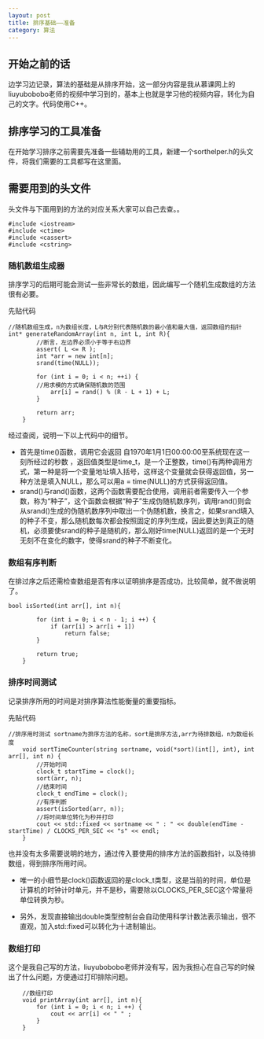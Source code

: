 ```yaml
---
layout: post
title: 排序基础——准备
category: 算法
---
```


## 开始之前的话

边学习边记录，算法的基础是从排序开始，这一部分内容是我从慕课网上的liuyubobobo老师的视频中学习到的，基本上也就是学习他的视频内容，转化为自己的文字。代码使用C++。

## 排序学习的工具准备

在开始学习排序之前需要先准备一些辅助用的工具，新建一个sorthelper.h的头文件，将我们需要的工具都写在这里面。

## 需要用到的头文件

头文件与下面用到的方法的对应关系大家可以自己去查。。

```
#include <iostream>
#include <ctime>
#include <cassert>
#include <cstring>
```

### 随机数组生成器

排序学习的后期可能会测试一些非常长的数组，因此编写一个随机生成数组的方法很有必要。

先贴代码

```
//随机数组生成，n为数组长度，L与R分别代表随机数的最小值和最大值，返回数组的指针
int* generateRandomArray(int n, int L, int R){
        //断言，左边界必须小于等于右边界
        assert( L <= R );
        int *arr = new int[n];
        srand(time(NULL));

        for (int i = 0; i < n; ++i) {
        //用求模的方式确保随机数的范围
            arr[i] = rand() % (R - L + 1) + L;
        }

        return arr;
    }
```

经过查阅，说明一下以上代码中的细节。

+ 首先是time()函数，调用它会返回 自1970年1月1日00:00:00至系统现在这一刻所经过的秒数 ，返回值类型是time_t，是一个正整数，time()有两种调用方式，第一种是将一个变量地址填入括号，这样这个变量就会获得返回值，另一种方法是填入NULL，那么可以用a = time(NULL)的方式获得返回值。
+ srand()与rand()函数，这两个函数需要配合使用，调用前者需要传入一个参数，称为“种子”，这个函数会根据“种子”生成伪随机数序列，调用rand()则会从srand()生成的伪随机数序列中取出一个伪随机数，换言之，如果srand填入的种子不变，那么随机数每次都会按照固定的序列生成，因此要达到真正的随机，必须要使srand的种子是随机的，那么刚好time(NULL)返回的是一个无时无刻不在变化的数字，使得srand的种子不断变化。

### 数组有序判断

在排过序之后还需检查数组是否有序以证明排序是否成功，比较简单，就不做说明了。

```
bool isSorted(int arr[], int n){

        for (int i = 0; i < n - 1; i ++) {
            if (arr[i] > arr[i + 1])
                return false;
        }

        return true;
    }
```

### 排序时间测试

记录排序所用的时间是对排序算法性能衡量的重要指标。

先贴代码

```
//排序用时测试 sortname为排序方法的名称，sort是排序方法,arr为待排数组，n为数组长度
    void sortTimeCounter(string sortname, void(*sort)(int[], int), int arr[], int n) {
        //开始时间
        clock_t startTime = clock();
        sort(arr, n);
        //结束时间
        clock_t endTime = clock();
        //有序判断
        assert(isSorted(arr, n));
        //将时间单位转化为秒并打印
        cout << std::fixed << sortname << " : " << double(endTime - startTime) / CLOCKS_PER_SEC << "s" << endl;
    }
```

也并没有太多需要说明的地方，通过传入要使用的排序方法的函数指针，以及待排数组，得到排序所用时间。

+ 唯一的小细节是clock()函数返回的是clock_t类型，这是当前的时间，单位是计算机的时钟计时单元，并不是秒，需要除以CLOCKS_PER_SEC这个常量将单位转换为秒。

+ 另外，发现直接输出double类型控制台会自动使用科学计数法表示输出，很不直观，加入std::fixed可以转化为十进制输出。

### 数组打印

这个是我自己写的方法，liuyubobobo老师并没有写，因为我担心在自己写的时候出了什么问题，方便通过打印排除问题。

```
    //数组打印
    void printArray(int arr[], int n){
        for (int i = 0; i < n; i ++) {
            cout << arr[i] << " " ;
        }
    }
```



 


